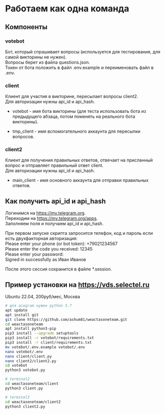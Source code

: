 # Работаем как одна команда

## Компоненты

### votebot

Бот, который спрашивает вопросы (используется для тестирования, для самой викторины не нужен).  
Вопросы берет из файла questions.json.  
Токен от бота положить в файл .env.example и переименовать файл в .env.

### client

Клиент для участия в викторине, пересылает вопросы client2.  
Для авторизации нужны api_id и api_hash.

* votebot - имя бота викторины (для теста использовать бота из предыдущего абзаца, потом поменять на реального бота викторины).

* tmp_client - имя вспомогательного аккаунта для пересылки вопросов.

### client2

Клиент для получения правильных ответов, отвечает на присланный вопрос и отправляет правильный ответ client.  
Для авторизации нужны api_id и api_hash.

* main_client - имя основного аккаунта для отправки правильных ответов.

## Как получить api_id и api_hash

Логинимся на <https://my.telegram.org>.  
Переходим на <https://my.telegram.org/apps>.  
Заполняем поля и получаем api_id и api_hash.

При первом запуске скрипта запросится телефон, код и пароль если есть двухфакторная авторизация:  
Please enter your phone (or bot token): +79021234567  
Please enter the code you received: 12345  
Please enter your password:  
Signed in successfully as Иван Иванов

После этого сессия сохранится в файле *.session.

## Пример установки на <https://vds.selectel.ru>

Ubuntu 22.04, 200руб/мес, Москва

``` bash
# для aiogram нужен python 3.7
apt update
apt install git
git clone https://github.com/ashum81/weactasoneteam.git
cd weactasoneteam
apt install python3-pip
pip3 install --upgrade setuptools
pip3 install -r votebot/requirements.txt
pip3 install -r client/requirements.txt
mv votebot/.env.example votebot/.env
nano votebot/.env
nano client/client.py
nano client2/client2.py
cd votebot
python3 votebot.py

# terminal2
cd weactasoneteam/client
python3 client.py

# terminal3
cd weactasoneteam/client2
python3 client2.py
```

